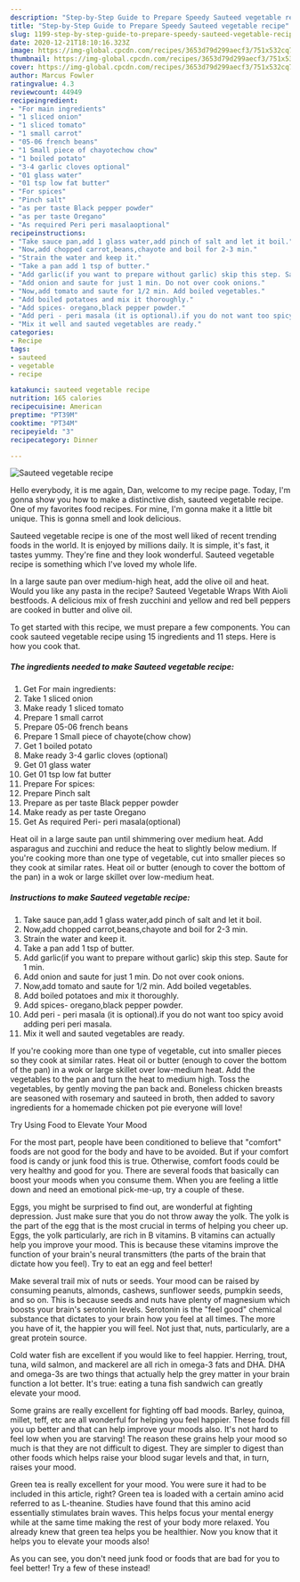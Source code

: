 ```yaml
---
description: "Step-by-Step Guide to Prepare Speedy Sauteed vegetable recipe"
title: "Step-by-Step Guide to Prepare Speedy Sauteed vegetable recipe"
slug: 1199-step-by-step-guide-to-prepare-speedy-sauteed-vegetable-recipe
date: 2020-12-21T18:10:16.323Z
image: https://img-global.cpcdn.com/recipes/3653d79d299aecf3/751x532cq70/sauteed-vegetable-recipe-recipe-main-photo.jpg
thumbnail: https://img-global.cpcdn.com/recipes/3653d79d299aecf3/751x532cq70/sauteed-vegetable-recipe-recipe-main-photo.jpg
cover: https://img-global.cpcdn.com/recipes/3653d79d299aecf3/751x532cq70/sauteed-vegetable-recipe-recipe-main-photo.jpg
author: Marcus Fowler
ratingvalue: 4.3
reviewcount: 44949
recipeingredient:
- "For main ingredients"
- "1 sliced onion"
- "1 sliced tomato"
- "1 small carrot"
- "05-06 french beans"
- "1 Small piece of chayotechow chow"
- "1 boiled potato"
- "3-4 garlic cloves optional"
- "01 glass water"
- "01 tsp low fat butter"
- "For spices"
- "Pinch salt"
- "as per taste Black pepper powder"
- "as per taste Oregano"
- "As required Peri peri masalaoptional"
recipeinstructions:
- "Take sauce pan,add 1 glass water,add pinch of salt and let it boil."
- "Now,add chopped carrot,beans,chayote and boil for 2-3 min."
- "Strain the water and keep it."
- "Take a pan add 1 tsp of butter."
- "Add garlic(if you want to prepare without garlic) skip this step. Saute for 1 min."
- "Add onion and saute for just 1 min. Do not over cook onions."
- "Now,add tomato and saute for 1/2 min. Add boiled vegetables."
- "Add boiled potatoes and mix it thoroughly."
- "Add spices- oregano,black pepper powder."
- "Add peri - peri masala (it is optional).if you do not want too spicy avoid adding peri peri masala."
- "Mix it well and sauted vegetables are ready."
categories:
- Recipe
tags:
- sauteed
- vegetable
- recipe

katakunci: sauteed vegetable recipe 
nutrition: 165 calories
recipecuisine: American
preptime: "PT39M"
cooktime: "PT34M"
recipeyield: "3"
recipecategory: Dinner

---
```



![Sauteed vegetable recipe](https://img-global.cpcdn.com/recipes/3653d79d299aecf3/751x532cq70/sauteed-vegetable-recipe-recipe-main-photo.jpg)

Hello everybody, it is me again, Dan, welcome to my recipe page. Today, I'm gonna show you how to make a distinctive dish, sauteed vegetable recipe. One of my favorites food recipes. For mine, I'm gonna make it a little bit unique. This is gonna smell and look delicious.

Sauteed vegetable recipe is one of the most well liked of recent trending foods in the world. It is enjoyed by millions daily. It is simple, it's fast, it tastes yummy. They're fine and they look wonderful. Sauteed vegetable recipe is something which I've loved my whole life.

In a large saute pan over medium-high heat, add the olive oil and heat. Would you like any pasta in the recipe? Sauteed Vegetable Wraps With Aioli bestfoods. A delicious mix of fresh zucchini and yellow and red bell peppers are cooked in butter and olive oil.


To get started with this recipe, we must prepare a few components. You can cook sauteed vegetable recipe using 15 ingredients and 11 steps. Here is how you cook that.

<!--inarticleads1-->

##### The ingredients needed to make Sauteed vegetable recipe:

1. Get For main ingredients:
1. Take 1 sliced onion
1. Make ready 1 sliced tomato
1. Prepare 1 small carrot
1. Prepare 05-06 french beans
1. Prepare 1 Small piece of chayote(chow chow)
1. Get 1 boiled potato
1. Make ready 3-4 garlic cloves (optional)
1. Get 01 glass water
1. Get 01 tsp low fat butter
1. Prepare For spices:
1. Prepare Pinch salt
1. Prepare as per taste Black pepper powder
1. Make ready as per taste Oregano
1. Get As required Peri- peri masala(optional)


Heat oil in a large saute pan until shimmering over medium heat. Add asparagus and zucchini and reduce the heat to slightly below medium. If you&#39;re cooking more than one type of vegetable, cut into smaller pieces so they cook at similar rates. Heat oil or butter (enough to cover the bottom of the pan) in a wok or large skillet over low-medium heat. 

<!--inarticleads2-->

##### Instructions to make Sauteed vegetable recipe:

1. Take sauce pan,add 1 glass water,add pinch of salt and let it boil.
1. Now,add chopped carrot,beans,chayote and boil for 2-3 min.
1. Strain the water and keep it.
1. Take a pan add 1 tsp of butter.
1. Add garlic(if you want to prepare without garlic) skip this step. Saute for 1 min.
1. Add onion and saute for just 1 min. Do not over cook onions.
1. Now,add tomato and saute for 1/2 min. Add boiled vegetables.
1. Add boiled potatoes and mix it thoroughly.
1. Add spices- oregano,black pepper powder.
1. Add peri - peri masala (it is optional).if you do not want too spicy avoid adding peri peri masala.
1. Mix it well and sauted vegetables are ready.


If you&#39;re cooking more than one type of vegetable, cut into smaller pieces so they cook at similar rates. Heat oil or butter (enough to cover the bottom of the pan) in a wok or large skillet over low-medium heat. Add the vegetables to the pan and turn the heat to medium high. Toss the vegetables, by gently moving the pan back and. Boneless chicken breasts are seasoned with rosemary and sauteed in broth, then added to savory ingredients for a homemade chicken pot pie everyone will love! 

Try Using Food to Elevate Your Mood


For the most part, people have been conditioned to believe that "comfort" foods are not good for the body and have to be avoided. But if your comfort food is candy or junk food this is true. Otherwise, comfort foods could be very healthy and good for you. There are several foods that basically can boost your moods when you consume them. When you are feeling a little down and need an emotional pick-me-up, try a couple of these.

Eggs, you might be surprised to find out, are wonderful at fighting depression. Just make sure that you do not throw away the yolk. The yolk is the part of the egg that is the most crucial in terms of helping you cheer up. Eggs, the yolk particularly, are rich in B vitamins. B vitamins can actually help you improve your mood. This is because these vitamins improve the function of your brain's neural transmitters (the parts of the brain that dictate how you feel). Try to eat an egg and feel better!

Make several trail mix of nuts or seeds. Your mood can be raised by consuming peanuts, almonds, cashews, sunflower seeds, pumpkin seeds, and so on. This is because seeds and nuts have plenty of magnesium which boosts your brain's serotonin levels. Serotonin is the "feel good" chemical substance that dictates to your brain how you feel at all times. The more you have of it, the happier you will feel. Not just that, nuts, particularly, are a great protein source.

Cold water fish are excellent if you would like to feel happier. Herring, trout, tuna, wild salmon, and mackerel are all rich in omega-3 fats and DHA. DHA and omega-3s are two things that actually help the grey matter in your brain function a lot better. It's true: eating a tuna fish sandwich can greatly elevate your mood. 

Some grains are really excellent for fighting off bad moods. Barley, quinoa, millet, teff, etc are all wonderful for helping you feel happier. These foods fill you up better and that can help improve your moods also. It's not hard to feel low when you are starving! The reason these grains help your mood so much is that they are not difficult to digest. They are simpler to digest than other foods which helps raise your blood sugar levels and that, in turn, raises your mood.

Green tea is really excellent for your mood. You were sure it had to be included in this article, right? Green tea is loaded with a certain amino acid referred to as L-theanine. Studies have found that this amino acid essentially stimulates brain waves. This helps focus your mental energy while at the same time making the rest of your body more relaxed. You already knew that green tea helps you be healthier. Now you know that it helps you to elevate your moods also!

As you can see, you don't need junk food or foods that are bad for you to feel better! Try a few of these instead!

